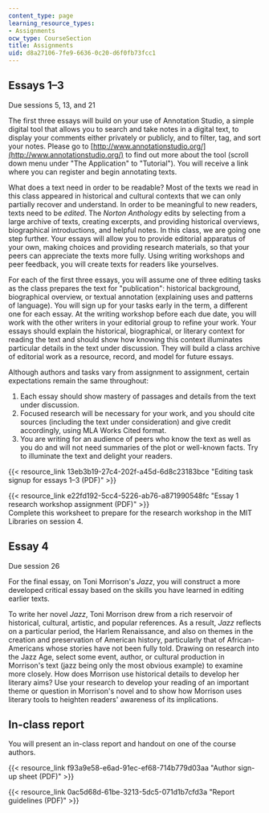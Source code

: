 ```yaml
---
content_type: page
learning_resource_types:
- Assignments
ocw_type: CourseSection
title: Assignments
uid: d8a27106-7fe9-6636-0c20-d6f0fb73fcc1
---
```

## Essays 1–3

Due sessions 5, 13, and 21

The first three essays will build on your use of Annotation Studio, a simple digital tool that allows you to search and take notes in a digital text, to display your comments either privately or publicly, and to filter, tag, and sort your notes. Please go to [http://www.annotationstudio.org/](http://www.annotationstudio.org/) to find out more about the tool (scroll down menu under "The Application" to "Tutorial"). You will receive a link where you can register and begin annotating texts.

What does a text need in order to be readable? Most of the texts we read in this class appeared in historical and cultural contexts that we can only partially recover and understand. In order to be meaningful to new readers, texts need to be _edited_. The _Norton Anthology_ edits by selecting from a large archive of texts, creating excerpts, and providing historical overviews, biographical introductions, and helpful notes. In this class, we are going one step further. Your essays will allow you to provide editorial apparatus of your own, making choices and providing research materials, so that your peers can appreciate the texts more fully. Using writing workshops and peer feedback, you will create texts for readers like yourselves.

For each of the first three essays, you will assume one of three editing tasks as the class prepares the text for "publication": historical background, biographical overview, or textual annotation (explaining uses and patterns of language). You will sign up for your tasks early in the term, a different one for each essay. At the writing workshop before each due date, you will work with the other writers in your editorial group to refine your work. Your essays should explain the historical, biographical, or literary context for reading the text and should show how knowing this context illuminates particular details in the text under discussion. They will build a class archive of editorial work as a resource, record, and model for future essays.

Although authors and tasks vary from assignment to assignment, certain expectations remain the same throughout:

1. Each essay should show mastery of passages and details from the text under discussion.
2. Focused research will be necessary for your work, and you should cite sources (including the text under consideration) and give credit accordingly, using MLA Works Cited format.
3. You are writing for an audience of peers who know the text as well as you do and will not need summaries of the plot or well-known facts. Try to illuminate the text and delight your readers.

{{< resource_link 13eb3b19-27c4-202f-a45d-6d8c23183bce "Editing task signup for essays 1–3 (PDF)" >}}

{{< resource_link e22fd192-5cc4-5226-ab76-a871990548fc "Essay 1 research workshop assignment (PDF)" >}}   
Complete this worksheet to prepare for the research workshop in the MIT Libraries on session 4.

## Essay 4

Due session 26

For the final essay, on Toni Morrison's _Jazz_, you will construct a more developed critical essay based on the skills you have learned in editing earlier texts.

To write her novel _Jazz_, Toni Morrison drew from a rich reservoir of historical, cultural, artistic, and popular references. As a result, _Jazz_ reflects on a particular period, the Harlem Renaissance, and also on themes in the creation and preservation of American history, particularly that of African-Americans whose stories have not been fully told. Drawing on research into the Jazz Age, select some event, author, or cultural production in Morrison's text (jazz being only the most obvious example) to examine more closely. How does Morrison use historical details to develop her literary aims? Use your research to develop your reading of an important theme or question in Morrison's novel and to show how Morrison uses literary tools to heighten readers' awareness of its implications.

## In-class report

You will present an in-class report and handout on one of the course authors.

{{< resource_link f93a9e58-e6ad-91ec-ef68-714b779d03aa "Author sign-up sheet (PDF)" >}}

{{< resource_link 0ac5d68d-61be-3213-5dc5-071d1b7cfd3a "Report guidelines (PDF)" >}}